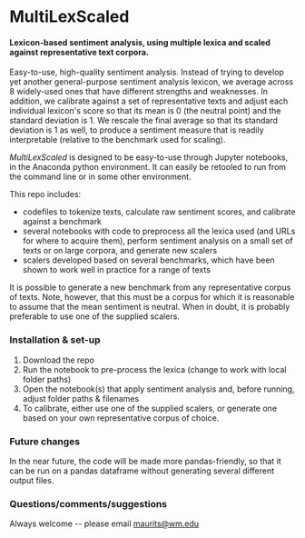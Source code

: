 # MultiLexScaled

#### Lexicon-based sentiment analysis, using multiple lexica and scaled against representative text corpora.

Easy-to-use, high-quality sentiment analysis. Instead of trying to develop yet another general-purpose sentiment analysis lexicon, we average across 8 widely-used ones that have different strengths and weaknesses. In addition, we calibrate against a set of representative texts and adjust each individual lexicon's score so that its mean is 0 (the neutral point) and the standard deviation is 1. We rescale the final average so that its standard deviation is 1 as well, to produce a sentiment measure that is readily interpretable (relative to the benchmark used for scaling).

_MultiLexScaled_ is designed to be easy-to-use through Jupyter notebooks, in the Anaconda python environment. It can easily be retooled to run from the command line or in some other environment.

This repo includes:
- codefiles to tokenize texts, calculate raw sentiment scores, and calibrate against a benchmark
- several notebooks with code to preprocess all the lexica used (and URLs for where to acquire them), perform sentiment analysis on a small set of texts or on large corpora, and generate new scalers
- scalers developed based on several benchmarks, which have been shown to work well in practice for a range of texts

It is possible to generate a new benchmark from any representative corpus of texts. Note, however, that this must be a corpus for which it is reasonable to assume that the mean sentiment is neutral. When in doubt, it is probably preferable to use one of the supplied scalers.


### Installation & set-up

1. Download the repo
2. Run the notebook to pre-process the lexica (change to work with local folder paths)
3. Open the notebook(s) that apply sentiment analysis and, before running, adjust folder paths & filenames
4. To calibrate, either use one of the supplied scalers, or generate one based on your own representative corpus of choice.

### Future changes

In the near future, the code will be made more pandas-friendly, so that it can be run on a pandas dataframe without generating several different output files.


### Questions/comments/suggestions

Always welcome -- please email maurits@wm.edu


```python

```
